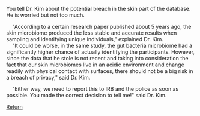 You tell Dr. Kim about the potential breach in the skin part of the database. He is worried but not too much. <br/>

&nbsp;&nbsp;&nbsp;&nbsp;"According to a certain research paper published about 5 years ago, the skin microbiome produced the less stable and accurate results when sampling and identifying unique individuals," explained Dr. Kim. <br/>
&nbsp;&nbsp;&nbsp;&nbsp;"It could be worse, in the same study, the gut bacteria microbiome had a significantly higher chance of actually identifying the participants. However, since the data that he stole is not recent and taking into consideration the fact that our skin microbiomes live in an acidic environment and change readily with physical contact with surfaces, there should not be a big risk in a breach of privacy," said Dr. Kim. <br/>

&nbsp;&nbsp;&nbsp;&nbsp;"Either way, we need to report this to IRB and the police as soon as possible. You made the correct decision to tell me!" said Dr. Kim. <br/>

[Return](https://ashuang2013.github.io/Bioinformatics-Final/SetUpScenario)
